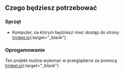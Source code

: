 ## Czego będziesz potrzebować

### Sprzęt

+ Komputer, na którym będziesz mieć dostęp do strony [trinket.io](https://trinket.io){:target="_blank"}

### Oprogamowanie

Ten projekt można wykonać w przeglądarce za pomocą [trinket.io](https://trinket.io){:target="_blank"}